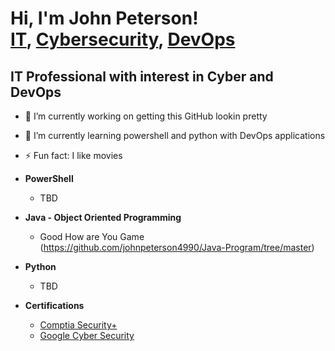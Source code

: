 <h1>Hi, I'm John Peterson! <br/><a href="https://github.com/johnpeterson4990/">IT</a>, <a href="https://www.linkedin.com/in/johnpeterson-4990/">Cybersecurity</a>, <a href="https://www.youtube.com/c/joshmadakor">DevOps</a></h1>

<h2>IT Professional with interest in Cyber and DevOps</h2>


- 🔭 I’m currently working on getting this GitHub lookin pretty
- 🌱 I’m currently learning powershell and python with DevOps applications 
- ⚡ Fun fact: I like movies



- <b>PowerShell</b>
  - TBD
- <b>Java - Object Oriented Programming</b>
  - Good How are You Game (https://github.com/johnpeterson4990/Java-Program/tree/master)
- <b>Python</b>
  - TBD
- <b>Certifications</b>
  - [Comptia Security+](https://www.credly.com/badges/a132bb48-9fc8-44ce-8f1c-81d633f3a48a/public_url) 
  - [Google Cyber Security](https://coursera.org/share/512366b2017ab8f817b98bf9b29c247f)
    
